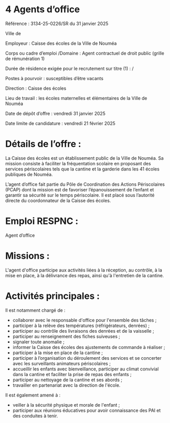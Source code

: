 # 4 Agents d’office

Référence : 3134-25-0226/SR du 31 janvier 2025

Ville de

Employeur : Caisse des écoles de la Ville de Nouméa

Corps ou cadre d’emploi /Domaine : Agent contractuel de droit public (grille de rémunération 1)

Durée de résidence exigée pour le recrutement sur titre (1) : /

Postes à pourvoir : susceptibles d’être vacants

Direction : Caisse des écoles

Lieu de travail : les écoles maternelles et élémentaires de la Ville de Nouméa

Date de dépôt d’offre : vendredi 31 janvier 2025

Date limite de candidature : vendredi 21 février 2025

# Détails de l’offre :

La Caisse des écoles est un établissement public de la Ville de Nouméa. Sa mission consiste à faciliter la fréquentation scolaire en proposant des services périscolaires tels que la cantine et la garderie dans les 41 écoles publiques de Nouméa.

L’agent d’office fait partie du Pôle de Coordination des Actions Périscolaires (PCAP) dont la mission est de favoriser l’épanouissement de l’enfant et garantir sa sécurité sur le temps périscolaire. Il est placé sous l’autorité directe du coordonnateur de la Caisse des écoles.

# Emploi RESPNC :

Agent d’office

# Missions :

L'agent d'office participe aux activités liées à la réception, au contrôle, à la mise en place, à la délivrance des repas, ainsi qu'à l'entretien de la cantine.

# Activités principales :

Il est notamment chargé de :

- collaborer avec le responsable d'office pour l'ensemble des tâches ;
- participer à la relève des températures (réfrigérateurs, denrées) ;
- participer au contrôle des livraisons des denrées et de la vaisselle ;
- participer au renseignement des fiches suiveuses ;
- signaler toute anomalie ;
- informer la Caisse des écoles des ajustements de commande à réaliser ;
- participer à la mise en place de la cantine ;
- participer à l’organisation du déroulement des services et se concerter avec les surveillants animateurs périscolaires ;
- accueillir les enfants avec bienveillance, participer au climat convivial dans la cantine et faciliter la prise de repas des enfants ;
- participer au nettoyage de la cantine et ses abords ;
- travailler en partenariat avec la direction de l'école.

Il est également amené à :

- veiller à la sécurité physique et morale de l'enfant ;
- participer aux réunions éducatives pour avoir connaissance des PAI et des conduites à tenir.